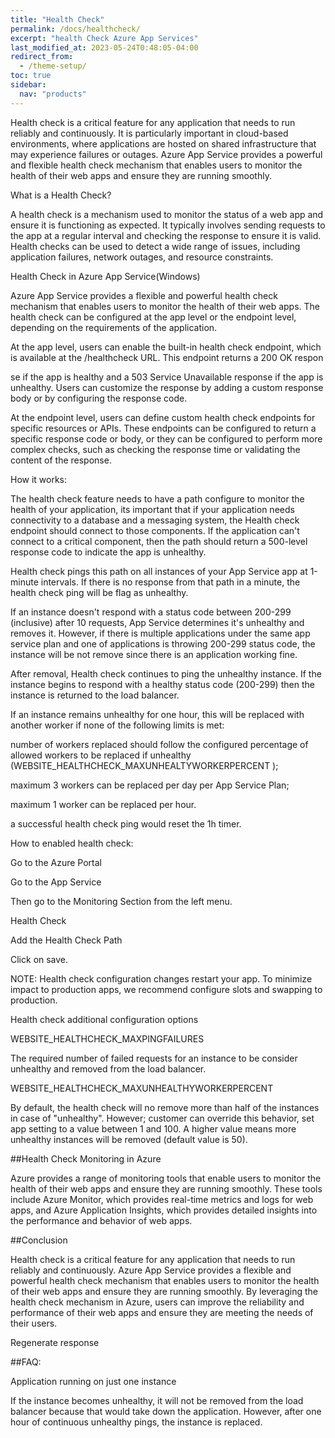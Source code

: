 ```yaml
---
title: "Health Check"
permalink: /docs/healthcheck/
excerpt: "health Check Azure App Services"
last_modified_at: 2023-05-24T0:48:05-04:00
redirect_from:
  - /theme-setup/
toc: true
sidebar:
  nav: "products"
---
```



Health check is a critical feature for any application that needs to run reliably and continuously. It is particularly important in cloud-based environments, where applications are hosted on shared infrastructure that may experience failures or outages. Azure App Service provides a powerful and flexible health check mechanism that enables users to monitor the health of their web apps and ensure they are running smoothly. 

 

What is a Health Check? 

A health check is a mechanism used to monitor the status of a web app and ensure it is functioning as expected. It typically involves sending requests to the app at a regular interval and checking the response to ensure it is valid. Health checks can be used to detect a wide range of issues, including application failures, network outages, and resource constraints. 

 

Health Check in Azure App Service(Windows) 

Azure App Service provides a flexible and powerful health check mechanism that enables users to monitor the health of their web apps. The health check can be configured at the app level or the endpoint level, depending on the requirements of the application. 

At the app level, users can enable the built-in health check endpoint, which is available at the /healthcheck URL. This endpoint returns a 200 OK respon 

se if the app is healthy and a 503 Service Unavailable response if the app is unhealthy. Users can customize the response by adding a custom response body or by configuring the response code. 

At the endpoint level, users can define custom health check endpoints for specific resources or APIs. These endpoints can be configured to return a specific response code or body, or they can be configured to perform more complex checks, such as checking the response time or validating the content of the response. 

 

How it works: 

 

The health check feature needs to have a path configure to monitor the health of your application, its important that if your application needs connectivity to a database and a messaging system, the Health check endpoint should connect to those components. If the application can't connect to a critical component, then the path should return a 500-level response code to indicate the app is unhealthy. 

 

Health check pings this path on all instances of your App Service app at 1-minute intervals. If there is no response from that path in a minute, the health check ping will be flag as unhealthy.  

 

If an instance doesn't respond with a status code between 200-299 (inclusive) after 10 requests, App Service determines it's unhealthy and removes it. However, if there is multiple applications under the same app service plan and one of applications is throwing 200-299 status code, the instance will be not remove since there is an application working fine.  

 

After removal, Health check continues to ping the unhealthy instance. If the instance begins to respond with a healthy status code (200-299) then the instance is returned to the load balancer.  

 

If an instance remains unhealthy for one hour, this will be replaced with another worker if none of the following limits is met: 

number of workers replaced should follow the configured percentage of allowed workers to be replaced if unhealthy (WEBSITE_HEALTHCHECK_MAXUNHEALTYWORKERPERCENT ); 

maximum 3 workers can be replaced per day per App Service Plan; 

maximum 1 worker can be replaced per hour. 

a successful health check ping would reset the 1h timer. 

 

 

How to enabled health check: 

Go to the Azure Portal             

Go to the App Service 

Then go to the Monitoring Section from the left menu. 

Health Check 

Add the Health Check Path 

Click on save. 

 

NOTE: Health check configuration changes restart your app. To minimize impact to production apps, we recommend configure slots and swapping to production.  

 

Health check additional configuration options 

 

WEBSITE_HEALTHCHECK_MAXPINGFAILURES 

The required number of failed requests for an instance to be consider unhealthy and removed from the load balancer.  

WEBSITE_HEALTHCHECK_MAXUNHEALTHYWORKERPERCENT 

By default, the health check will no remove more than half of the instances in case of "unhealthy". However; customer can override this behavior, set app setting to a value between 1 and 100. A higher value means more unhealthy instances will be removed (default value is 50). 

 

##Health Check Monitoring in Azure 

Azure provides a range of monitoring tools that enable users to monitor the health of their web apps and ensure they are running smoothly. These tools include Azure Monitor, which provides real-time metrics and logs for web apps, and Azure Application Insights, which provides detailed insights into the performance and behavior of web apps. 

 

##Conclusion 

Health check is a critical feature for any application that needs to run reliably and continuously. Azure App Service provides a flexible and powerful health check mechanism that enables users to monitor the health of their web apps and ensure they are running smoothly. By leveraging the health check mechanism in Azure, users can improve the reliability and performance of their web apps and ensure they are meeting the needs of their users. 

Regenerate response 

 

##FAQ: 

 

Application running on just one instance 

If the instance becomes unhealthy, it will not be removed from the load balancer because that would take down the application. However, after one hour of continuous unhealthy pings, the instance is replaced. 